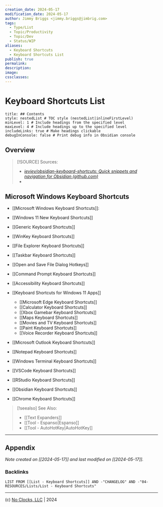 ```yaml
---
creation_date: 2024-05-17
modification_date: 2024-05-17
author: Jimmy Briggs <jimmy.briggs@jimbrig.com>
tags:
  - Type/List
  - Topic/Productivity
  - Topic/Dev
  - Status/WIP
aliases:
  - Keyboard Shortcuts
  - Keyboard Shortcuts List
publish: true
permalink:
description:
image:
cssclasses:
---
```


# Keyboard Shortcuts List

```table-of-contents
title: ## Contents 
style: nestedList # TOC style (nestedList|inlineFirstLevel)
minLevel: 1 # Include headings from the specified level
maxLevel: 4 # Include headings up to the specified level
includeLinks: true # Make headings clickable
debugInConsole: false # Print debug info in Obsidian console
```

## Overview

> [!SOURCE] Sources:
> - *[ieviev/obsidian-keyboard-shortcuts: Quick snippets and navigation for Obsidian (github.com)](https://github.com/ieviev/obsidian-keyboard-shortcuts)*
> - 

## Microsoft Windows Keyboard Shortcuts

- [[Microsoft Windows Keyboard Shortcuts]]:

- [[Windows 11 New Keyboard Shortcuts]]
- [[Generic Keyboard Shortcuts]]
- [[WinKey Keyboard Shortcuts]]
- [[File Explorer Keyboard Shortcuts]]
- [[Taskbar Keyboard Shortcuts]]
- [[Open and Save File Dialog Hotkeys]]
- [[Command Prompt Keyboard Shortcuts]]
- [[Accessibility Keyboard Shortcuts]]
- [[Keyboard Shortcuts for Windows 11 Apps]]
	- [[Microsoft Edge Keyboard Shortcuts]]
	- [[Calculator Keyboard Shortcuts]]
	- [[Xbox Gamebar Keyboard Shortcuts]]
	- [[Maps Keyboard Shortcuts]]
	- [[Movies and TV Keyboard Shortcuts]]
	- [[Paint Keyboard Shortcuts]]
	- [[Voice Recorder Keyboard Shortcuts]]


- [[Microsoft Outlook Keyboard Shortcuts]]
- [[Notepad Keyboard Shortcuts]]
- [[Windows Terminal Keyboard Shortcuts]]
- [[VSCode Keyboard Shortcuts]]
- [[RStudio Keyboard Shortcuts]]

- [[Obsidian Keyboard Shortcuts]]

- [[Chrome Keyboard Shortcuts]]



> [!seealso] See Also:
> - [[Text Expanders]]
> - [[Tool - Espanso|Espanso]]
> - [[Tool - AutoHotKey|AutoHotKey]]



***

## Appendix

*Note created on [[2024-05-17]] and last modified on [[2024-05-17]].*

### Backlinks

```dataview
LIST FROM [[List - Keyboard Shortcuts]] AND -"CHANGELOG" AND -"04-RESOURCES/Lists/List - Keyboard Shortcuts"
```

***

(c) [No Clocks, LLC](https://github.com/noclocks) | 2024
